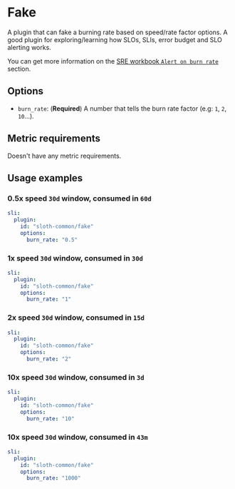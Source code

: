 # Fake

A plugin that can fake a burning rate based on speed/rate factor options. A good plugin for exploring/learning how SLOs, SLIs, error budget and SLO alerting works.

You can get more information on the [SRE workbook `Alert on burn rate`][examples-sre-book] section.

## Options

- `burn_rate`: (**Required**) A number that tells the burn rate factor (e.g: `1`, `2`, `10`...).

## Metric requirements

Doesn't have any metric requirements.

## Usage examples

### 0.5x speed `30d` window, consumed in `60d`

```yaml
sli:
  plugin:
    id: "sloth-common/fake"
    options:
      burn_rate: "0.5"
```

### 1x speed `30d` window, consumed in `30d`

```yaml
sli:
  plugin:
    id: "sloth-common/fake"
    options:
      burn_rate: "1"
```

### 2x speed `30d` window, consumed in `15d`

```yaml
sli:
  plugin:
    id: "sloth-common/fake"
    options:
      burn_rate: "2"
```

### 10x speed `30d` window, consumed in `3d`

```yaml
sli:
  plugin:
    id: "sloth-common/fake"
    options:
      burn_rate: "10"
```

### 10x speed `30d` window, consumed in `43m`

```yaml
sli:
  plugin:
    id: "sloth-common/fake"
    options:
      burn_rate: "1000"
```

[examples-sre-book]: https://sre.google/workbook/alerting-on-slos/#burn_rates_and_time_to_complete_budget_ex
